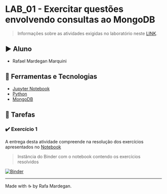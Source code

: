 # LAB_01 - Exercitar questões envolvendo consultas ao MongoDB

> Informações sobre as atividades exigidas no laboratório neste [LINK](https://github.com/thedatasociety/lab-mongodb).

## :arrow_forward: Aluno
* Rafael Mardegan Marquini

## :hammer: Ferramentas e Tecnologias
* [Jupyter Notebook](https://jupyter.org/)
* [Python](https://www.python.org/)
* [MongoDB](https://www.mongodb.com/)

## :pencil: Tarefas

### :heavy_check_mark: Exercício 1

A entrega desta atividade compreende na resolução dos exercícios apresentados no [Notebook](https://github.com/rmmarquini/engsoft-inf325-labs/blob/master/lab1/Exercicio%201%20%5Bpt-br%5D.ipynb)

> Instância do Binder com o notebook contendo os exercícios resolvidos

[![Binder](https://mybinder.org/badge_logo.svg)](https://mybinder.org/v2/gh/rmmarquini/engsoft-inf325-labs/master)

---
Made with :coffee: by Rafa Mardegan.
